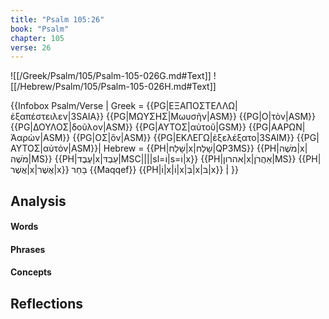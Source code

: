 ```yaml
---
title: "Psalm 105:26"
book: "Psalm"
chapter: 105
verse: 26
---
```

![[/Greek/Psalm/105/Psalm-105-026G.md#Text]]
![[/Hebrew/Psalm/105/Psalm-105-026H.md#Text]]

{{Infobox Psalm/Verse |
  Greek = {{PG|ΕΞΑΠΟΣΤΕΛΛΩ|ἐξαπέστειλεν|3SAIA}} {{PG|ΜΩΥΣΗΣ|Μωυσῆν|ASM}} {{PG|Ο|τὸν|ASM}} {{PG|ΔΟΥΛΟΣ|δοῦλον|ASM}} {{PG|ΑΥΤΟΣ|αὐτοῦ|GSM}} {{PG|ΑΑΡΩΝ|Ἀαρὼν|ASM}} {{PG|ΟΣ|ὃν|ASM}} {{PG|ΕΚΛΕΓΩ|ἐξελέξατο|3SAIM}} {{PG|ΑΥΤΟΣ|αὐτόν|ASM}}|
  Hebrew = {{PH|שָׁלַח|x|שָׁלַח|QP3MS}} {{PH|מֹשֶׁה|x|מֹשֶׁה|MS}} {{PH|עֶבֶד|x|עַבְדּ|MSC||||sl=וֹ|s=וֹ|x}} {{PH|אהרון|x|אַהֲרֹן|MS}} {{PH|אֲשֶׁר|x|אֲשֶׁר|x}}
בָּחַר
{{Maqqef}} {{PH|וֹ|x|וֹ|x|בְּ|x|בּ|x}}
׃|
}}

## Analysis

#### Words

#### Phrases

#### Concepts

## Reflections
